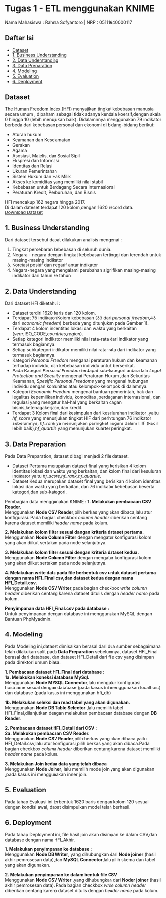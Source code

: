 # Tugas 1 - ETL menggunakan KNIME
Nama Mahasiswa : Rahma Sofyantoro | NRP : 05111640000117

## Daftar Isi
- [Dataset](#Dataset)
- [1. Business Understanding](#1-business-understanding)
- [2. Data Understanding](#2-data-understanding)
- [3. Data Preparation](#3-data-preparation)
- [4. Modeling](#4-modeling)
- [5. Evaluation](#5-evaluation)
- [6. Deployment](#6-Deployment)

## Dataset
[The Human Freedom Index (HFI)](https://www.cato.org/human-freedom-index-new) menyajikan tingkat kebebasan manusia secara umum , dipahami sebagai tidak adanya kendala koersif,dengan skala 0 hingga 10 (lebih menujukan baik).
Didalamnnya menggunakan 79 indikator berbeda dari kebebasan personal dan ekonomi di bidang-bidang berikut:

- Aturan hukum
- Keamanan dan Keselamatan
- Gerakan
- Agama
- Asosiasi, Majelis, dan Sosial Sipil
- Ekspresi dan Informasi
- Identitas dan Relasi
- Ukuran Pemerintahan
- Sistem Hukum dan Hak Milik
- Akses ke komiditas yang memiliki nilai stabil
- Kebebasan untuk Berdagang Secara Internasional
- Peraturan Kredit, Perburuhan, dan Bisnis

HFI mencakup 162 negara hingga 2017.  
Di dalam dateset terdapat 120 kolom,dengan 1620 record data.   
[Download Dataset]()

## 1. Business Understanding
Dari dataset tersebut dapat dilakukan analisis mengenai :
1. Tingkat persebaran kebebasan di seluruh dunia.
1. Negara - negara dengan tingkat kebebasan tertinggi dan terendah untuk masing-masing indikator
1. Korelasi positif dan negatif antar indikator
1. Negara-negara yang mengalami perubahan signifikan masing-masing indikator dari tahun ke tahun
## 2. Data Understanding
Dari dataset HFI diketahui :
- Dataset terdiri 1620 baris dan 120 kolom.  
- Terdapat 76 Indikator/Kolom kebebasan (33 dari *personal freedom*,43 dari *economic freedom*) berbeda yang ditunjukan pada Gambar 1).  
- Terdapat 4 kolom indentitas lokasi dan waktu yang berkaitan (*year*,ISO_CODE,*countries*,*region*).  
- Setiap kategori indikator memiliki nilai rata-rata dari indikator yang termasuk bagiannya.
- Setiap subkategori indikator memiliki nilai rata-rata dari indikator yang termasuk bagiannya.
- Kategori *Personal Freedom* menganai peraturan hukum dan keamanan terhadap individu, dan kebebasan individu untuk berserikat.
- Pada Kategori *Personal Freedom* terdapat sub-kategori antara lain *Legal Protection and Security* mengenai Peraturan Hukum ,dan Sekuritas Keamanan, *Spesific Personal Freedoms* yang mengenai hubungan individu dengan komunitas atau kelompok-kelompok di dalamnya.
- Kategori *Economic Freedom* mengenai bantuan pemerintah, hak dan legalitas kepemilikan individu, komoditas ,perdaganan internasional, dan regulasi yang mengatur hal-hal yang berkaitan dagan bisnis,ketenagakerjaan,dan kredit.
- Terdapat 3 Kolom final dari kesimpulan dari keselurahan indikator ,yaitu *hf_score* yang menunjukan tingkat HIF dari perhitungan 76 indikator sebelumnya, *hf_rank* ya menunjukan peringkat negara dalam HIF (kecil lebih baik),*hf_quartile* yang menunjukan kuarter peringkat.
## 3. Data Preparation
Pada Data Preparation, dataset dibagi menjadi 2 file dataset.  
- Dataset Pertama merupakan dataset final yang berisikan 4 kolom identitas lokasi dan waktu yang berkaitan, dan kolom final dari kesuluran indikator yaitu *hf_score,hf_rank,hf_quartile*.
- Dataset Kedua merupakan dataset final yang berisikan 4 kolom identitas lokasi dan waktu yang berkaitan, dan 76 indikator kebebasan beserta kategori,dan sub-kategori.

Pembagian data menggunakan KNIME :
**1. Melakukan pembacaan CSV Reader.**  
Menggunakan **Node CSV Reader**,pilh berkas yang akan dibaca,lalu atur konfigurasi.
Pada bagian checkbox *column header* diberikan centang karena dataset memiliki *header name* pada kolum.

**2. Melakukan kolom filter sesuai dangan kriteria dataset pertama.**  
Menggunakan **Node Column Filter** dengan mengatur konfigurasi kolom yang akan diikut sertakan pada node selanjutnya.

**3. Melakukan kolom filter sesuai dengan kriteria dataset kedua.**  
Menggunakan **Node Column Filter** dengan mengatur konfigurasi kolom yang akan diikut sertakan pada node selanjutnya.

**4. Melakukan write data pada file berbentuk csv untuk dataset pertama dengan nama HFI_Final.csv,dan    dataset kedua dengan nama HFI_Detail.csv.**  
Menggunakan **Node CSV Writer**,pada bagian checkbox *write column header* diberikan centang karena dataset ditulis dengan *header name* pada kolum.

**Penyimpanan data HFI_Final.csv pada database :**  
Untuk penyimpanan dengan database ini menggunakan MySQL dengan Bantuan PhpMyadmin.

## 4. Modeling
Pada Modeling ini,dataset dimisalkan berasal dari dua sumber sebagaimana telah dilakukan split pada **Data Preparation** sebelumnya, dataset HFI_Final berasal dari database, dan dataset HFI_Detail dari file csv yang disimpan pada direktori umum biasa.

**1. Pembacaan dataset HFI_Final dari database :**  
**1a. Melakukan koneksi database MySql.**  
Menggunakan **Node MYSQL Connector**,lalu mengatur konfigurasi hostname sesuai dengan database (pada kasus ini menggunakan localhost) dan database (pada kasus ini menggunakan hfi_db)

**1b. Melakukan seleksi dan read tabel yang akan digunakan.**  
Menggunakan **Node DB Table Selector** ,lalu memilih tabel HFI_Final,dilanjutkan
dengan melakukan pembacaan database dengan **DB Reader**.

**2. Pembacaan dataset HFI_Detail dari CSV :**  
**2a. Melakukan pembacaan CSV Reader.**  
Menggunakan **Node CSV Reader**,pilih berkas yang akan dibaca yaitu HFI_Detail.csv,lalu atur konfigurasi,pilih berkas yang akan dibaca.Pada bagian checkbox *column header* diberikan centang karena dataset memiliki *header name* pada kolum.

**3. Melakukan Join kedua data yang telah dibaca**  
Menggunakan **Node Joiner**, lalu memilih mode join yang akan digunakan ,pada kasus ini menggunakan inner join.

## 5. Evaluation  
Pada tahap Evaluasi ini terbentuk 1620 baris dengan kolom 120 sesuai dengan kondisi awal, dapat disimpulkan model telah berhasil.

## 6. Deployment  
Pada tahap Deployment ini, file hasil join akan disimpan ke dalam CSV,dan database dengan nama HFI_Akhir.

**1. Melakukan penyimpanan ke database :**  
Menggunakan **Node DB Writer**, yang dihubungkan dari **Node joiner** (hasil akhir pemrosesan data),dan **MySQL Connector**,lalu pilih skema dan tabel yang akan digunakan.

**2. Melakukan penyimpanan ke dalam bentuk file CSV**  
Menggunakan **Node CSV Writer** ,yang dihubungkan dari **Noder joiner** (hasil akhir pemrosesan data).
Pada bagian checkbox *write column header* diberikan centang karena dataset ditulis dengan *header name* pada kolum.
